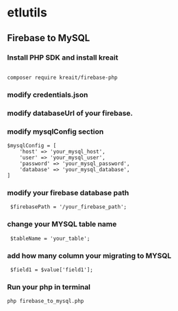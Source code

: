 # etlutils

## Firebase to MySQL

### Install PHP SDK and install kreait
```

composer require kreait/firebase-php

```

### modify credentials.json

### modify databaseUrl of your firebase.

### modify mysqlConfig section 
```
$mysqlConfig = [
    'host' => 'your_mysql_host',
    'user' => 'your_mysql_user',
    'password' => 'your_mysql_password',
    'database' => 'your_mysql_database',
]
```

### modify your firebase database path

```
 $firebasePath = '/your_firebase_path';
```

### change your MYSQL table name 
```
 $tableName = 'your_table';
```


### add how many column your migrating to MYSQL 
```
 $field1 = $value['field1'];
 ```


### Run your php in terminal

```
php firebase_to_mysql.php
```